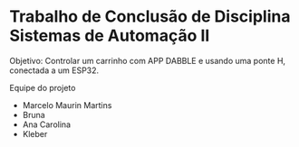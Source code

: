 # Trabalho de Conclusão de Disciplina Sistemas de Automação II

Objetivo:
Controlar um carrinho com APP DABBLE e usando uma ponte H, conectada a um ESP32.

Equipe do projeto
- Marcelo Maurin Martins
- Bruna
- Ana Carolina  
- Kleber

